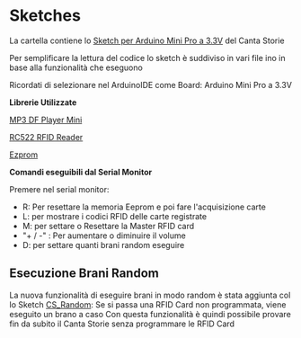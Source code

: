# Sketches

La cartella contiene lo [Sketch per Arduino Mini Pro a 3.3V](https://github.com/hardwareliberopinerolo/CantaStorie/tree/master/00_Arduino_Sketches/CantaStorie) del Canta Storie

Per semplificare la lettura del codice lo sketch è suddiviso in vari file ino in base alla funzionalità che eseguono

Ricordati di selezionare nel ArduinoIDE come Board: Arduino Mini Pro a 3.3V 


**Librerie Utilizzate**

[MP3 DF Player Mini](https://github.com/Makuna/DFMiniMp3)

[RC522 RFID Reader](https://github.com/miguelbalboa/rfid) 

[Ezprom](https://github.com/amirchev/EZPROM) 



**Comandi eseguibili dal Serial Monitor**

Premere nel serial monitor:

- R: Per resettare la memoria Eeprom e poi fare l'acquisizione carte
- L: per mostrare i codici RFID delle carte registrate
- M: per settare o Resettare la Master RFID card
- "+ / -" : Per aumentare o diminuire il volume
- D: per settare quanti brani random eseguire


## Esecuzione Brani Random
La nuova funzionalità di eseguire brani in modo random è stata aggiunta col lo Sketch [CS_Random](https://github.com/hardwareliberopinerolo/CantaStorie/tree/master/00_Arduino_Sketches/CS_Random_R03): Se si passa una RFID Card non programmata, viene eseguito un brano a caso
Con questa funzionalità è quindi possibile provare fin da subito il Canta Storie senza programmare le RFID Card



